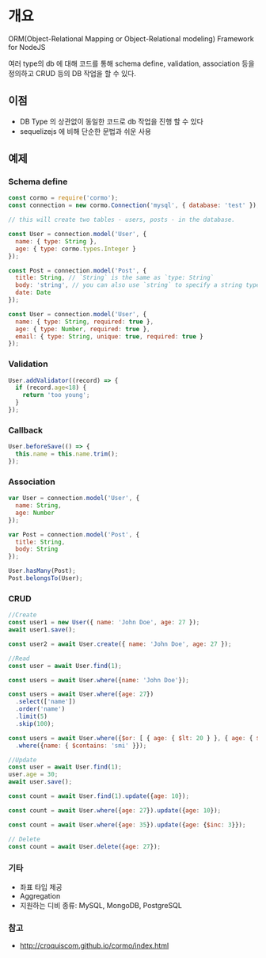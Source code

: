 # 개요
ORM(Object-Relational Mapping or Object-Relational modeling) Framework for NodeJS

여러 type의 db 에 대해 코드를 통해 schema define, validation, association 등을 정의하고 CRUD 등의 DB 작업을 할 수 있다.


## 이점
 * DB Type 의 상관없이 동일한 코드로 db 작업을 진행 할 수 있다
 * sequelizejs 에 비해 단순한 문법과 쉬운 사용 


## 예제
   
### Schema define
``` javascript
const cormo = require('cormo');
const connection = new cormo.Connection('mysql', { database: 'test' });

// this will create two tables - users, posts - in the database.

const User = connection.model('User', {
  name: { type: String },
  age: { type: cormo.types.Integer }
});

const Post = connection.model('Post', {
  title: String, // `String` is the same as `type: String`
  body: 'string', // you can also use `string` to specify a string type
  date: Date
});

const User = connection.model('User', {
  name: { type: String, required: true },
  age: { type: Number, required: true },
  email: { type: String, unique: true, required: true }
});
```

### Validation
```javascript
User.addValidator((record) => {
  if (record.age<18) {
    return 'too young';
  }
});
```

### Callback
```javascript
User.beforeSave(() => {
  this.name = this.name.trim();
});
```
   
### Association   
```javascript
var User = connection.model('User', {
  name: String,
  age: Number
});

var Post = connection.model('Post', {
  title: String,
  body: String
});

User.hasMany(Post);
Post.belongsTo(User);
```
     
### CRUD
```javascript
//Create
const user1 = new User({ name: 'John Doe', age: 27 });
await user1.save();

const user2 = await User.create({ name: 'John Doe', age: 27 });

//Read
const user = await User.find(1);

const users = await User.where({name: 'John Doe'});

const users = await User.where({age: 27})
  .select(['name'])
  .order('name')
  .limit(5)
  .skip(100);

const users = await User.where({$or: [ { age: { $lt: 20 } }, { age: { $gt: 60 } } ]})
  .where({name: { $contains: 'smi' }});

//Update
const user = await User.find(1);
user.age = 30;
await user.save();

const count = await User.find(1).update({age: 10});

const count = await User.where({age: 27}).update({age: 10});

const count = await User.where({age: 35}).update({age: {$inc: 3}});

// Delete
const count = await User.delete({age: 27});

```

### 기타
 - 좌표 타입 제공
 - Aggregation
 - 지원하는 디비 종류: MySQL, MongoDB, PostgreSQL

### 참고
* http://croquiscom.github.io/cormo/index.html